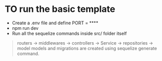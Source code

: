 # TO run the basic template
- Create a .env file and define PORT = ****
- npm run dev
- Run all the sequelize commands inside src/ folder itself

> routers -> middlewares -> controllers -> Service -> repositories -> model
 models and migrations are created using sequelize generate command.